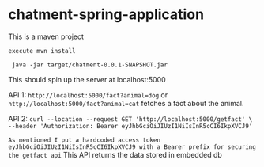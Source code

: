 # chatment-spring-application

This is a maven project 


`execute mvn install`


` java -jar target/chatment-0.0.1-SNAPSHOT.jar`

This should spin up the server at localhost:5000 

API 1: `http://localhost:5000/fact?animal=dog` or `http://localhost:5000/fact?animal=cat` fetches a fact about the animal. 


API 2: `curl --location --request GET 'http://localhost:5000/getfact' \
--header 'Authorization: Bearer eyJhbGciOiJIUzI1NiIsInR5cCI6IkpXVCJ9'`

`As mentioned I put a hardcoded access token eyJhbGciOiJIUzI1NiIsInR5cCI6IkpXVCJ9 with a Bearer prefix for securing the getfact api`
This API returns the data stored in embedded db
